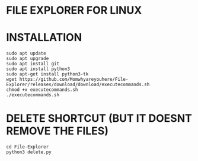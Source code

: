 # FILE EXPLORER FOR LINUX

# INSTALLATION

```
sudo apt update
sudo apt upgrade
sudo apt install git
sudo apt install python3
sudo apt-get install python3-tk
wget https://github.com/Momwhyareyouhere/File-Explorer/releases/download/download/executecommands.sh
chmod +x executecommands.sh
./executecommands.sh
```


# DELETE SHORTCUT (BUT IT DOESNT REMOVE THE FILES)
```
cd File-Explorer
python3 delete.py
```
